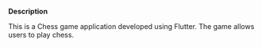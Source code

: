 **Description**


This is a Chess game application developed using Flutter. The game allows users to play chess.
